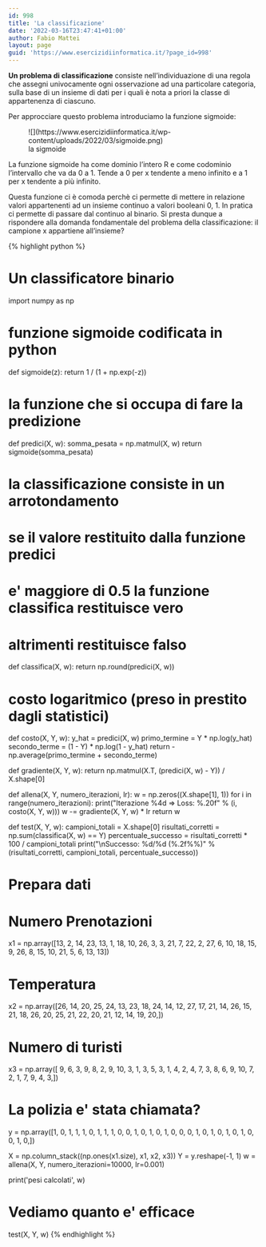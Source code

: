 ```yaml
---
id: 998
title: 'La classificazione'
date: '2022-03-16T23:47:41+01:00'
author: Fabio Mattei
layout: page
guid: 'https://www.esercizidiinformatica.it/?page_id=998'
---
```


**Un problema di classificazione** consiste nell’individuazione di una regola che assegni univocamente ogni osservazione ad una particolare categoria, sulla base di un insieme di dati per i quali è nota a priori la classe di appartenenza di ciascuno.

Per approcciare questo problema introduciamo la funzione sigmoide:

<figure class="wp-block-image size-full">![](https://www.esercizidiinformatica.it/wp-content/uploads/2022/03/sigmoide.png)<figcaption>la sigmoide</figcaption></figure>La funzione sigmoide ha come dominio l’intero R e come codominio l’intervallo che va da 0 a 1. Tende a 0 per x tendente a meno infinito e a 1 per x tendente a più infinito.

Questa funzione ci è comoda perchè ci permette di mettere in relazione valori appartenenti ad un insieme continuo a valori booleani 0, 1. In pratica ci permette di passare dal continuo al binario. Si presta dunque a rispondere alla domanda fondamentale del problema della classificazione: il campione x appartiene all’insieme?

{% highlight python %}
# Un classificatore binario

import numpy as np

# funzione sigmoide codificata in python
def sigmoide(z):
    return 1 / (1 + np.exp(-z))

# la funzione che si occupa di fare la predizione
def predici(X, w):
    somma_pesata = np.matmul(X, w)
    return sigmoide(somma_pesata)

# la classificazione consiste in un arrotondamento
# se il valore restituito dalla funzione predici
# e' maggiore di 0.5 la funzione classifica restituisce vero
# altrimenti restituisce falso
def classifica(X, w):
    return np.round(predici(X, w))

# costo logaritmico (preso in prestito dagli statistici)
def costo(X, Y, w):
    y_hat = predici(X, w)
    primo_termine = Y * np.log(y_hat)
    secondo_terme = (1 - Y) * np.log(1 - y_hat)
    return -np.average(primo_termine + secondo_terme)


def gradiente(X, Y, w):
    return np.matmul(X.T, (predici(X, w) - Y)) / X.shape[0]


def allena(X, Y, numero_iterazioni, lr):
    w = np.zeros((X.shape[1], 1))
    for i in range(numero_iterazioni):
        print("Iterazione %4d => Loss: %.20f" % (i, costo(X, Y, w)))
        w -= gradiente(X, Y, w) * lr
    return w


def test(X, Y, w):
    campioni_totali = X.shape[0]
    risultati_corretti = np.sum(classifica(X, w) == Y)
    percentuale_successo = risultati_corretti * 100 / campioni_totali
    print("\nSuccesso: %d/%d (%.2f%%)" % (risultati_corretti, campioni_totali, percentuale_successo))


# Prepara dati
# Numero Prenotazioni
x1 = np.array([13, 2, 14, 23, 13, 1, 18, 10, 26, 3, 3, 21, 7, 22, 2, 27, 6, 10,
 18, 15, 9, 26, 8, 15, 10, 21, 5, 6, 13, 13])
# Temperatura
x2 = np.array([26, 14, 20, 25, 24, 13, 23, 18, 24, 14, 12, 27, 17, 21, 14, 26, 15, 21,
 18, 26, 20, 25, 21, 22, 20, 21, 12, 14, 19, 20,])
# Numero di turisti
x3 = np.array([ 9,  6,  3,  9,  8,  2,  9, 10,  3,  1,  3,  5,  3,  1,  4,  2,  4,  7,
  3,  8,  6,  9, 10,  7,  2,  1,  7,  9,  4,  3,])
# La polizia e' stata chiamata?
y = np.array([1, 0, 1, 1, 1, 0, 1, 1, 1, 0, 0, 1, 0, 1, 0, 1, 0, 0, 0, 1, 0, 1, 0, 1,
 0, 1, 0, 0, 1, 0,])

X = np.column_stack((np.ones(x1.size), x1, x2, x3))
Y = y.reshape(-1, 1)
w = allena(X, Y, numero_iterazioni=10000, lr=0.001)

print('pesi calcolati', w)

# Vediamo quanto e' efficace
test(X, Y, w)
{% endhighlight %}

</div>